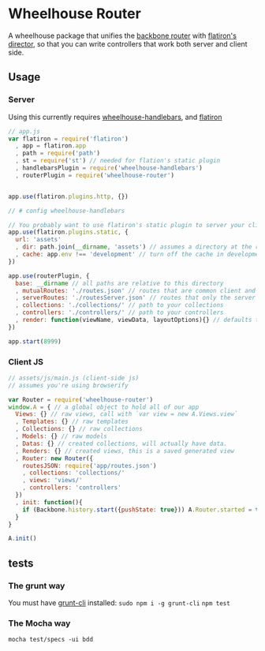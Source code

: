 Wheelhouse Router
=======================

A wheelhouse package that unifies the [backbone router](http://backbonejs.org/#Router) with [flatiron's director](https://github.com/flatiron/director), so that you can write controllers that work both server and client side.

## Usage

### Server
Using this currently requires [wheelhouse-handlebars](https://github.com/joeybaker/wheelhouse-handlebars), and [flatiron](https://github.com/flatiron/flatiron)

```js
// app.js
var flatiron = require('flatiron')
  , app = flatiron.app
  , path = require('path')
  , st = require('st') // needed for flation's static plugin
  , handlebarsPlugin = require('wheelhouse-handlebars')
  , routerPlugin = require('wheelhouse-router')


app.use(flatiron.plugins.http, {})

// # config wheelhouse-handlebars

// You probably want to use flatiron's static plugin to server your client-side JS/CSS
app.use(flatiron.plugins.static, {
  url: 'assets'
  , dir: path.join(__dirname, 'assets') // assumes a directory at the root of your app called "assets", which could contain main.js, main.css, etc…
  , cache: app.env !== 'development' // turn off the cache in development.
})

app.use(routerPlugin, {
  base: __dirname // all paths are relative to this directory
  , mutualRoutes: './routes.json' // routes that are common client and server side
  , serverRoutes: './routesServer.json' // routes that only the server will have (e.g. the routes that you'll go to get get JSON for your collections)
  , collections: './collections/' // path to your collections
  , controllers: './controllers/' // path to your controllers
  , render: function(viewName, viewData, layoutOptions){} // defaults to app.render
})

app.start(8999)
```

### Client JS
```js
// assets/js/main.js (client-side js)
// assumes you're using browserify

var Router = require('wheelhouse-router')
window.A = { // a global object to hold all of our app
  Views: {} // raw views, call with `var view = new A.Views.view`
  , Templates: {} // raw templates
  , Collections: {} // raw collections
  , Models: {} // raw models
  , Datas: {} // created collections, will actually have data.
  , Renders: {} // created views, this is a saved generated view
  , Router: new Router({
    routesJSON: require('app/routes.json')
    , collections: 'collections/'
    , views: 'views/'
    , controllers: 'controllers'
  })
  , init: function(){
    if (Backbone.history.start({pushState: true})) A.Router.started = true
  }
}

A.init()

```


## tests

### The grunt way
You must have [grunt-cli](https://github.com/gruntjs/grunt-cli) installed: `sudo npm i -g grunt-cli`
`npm test`

### The Mocha way
`mocha test/specs -ui bdd`
